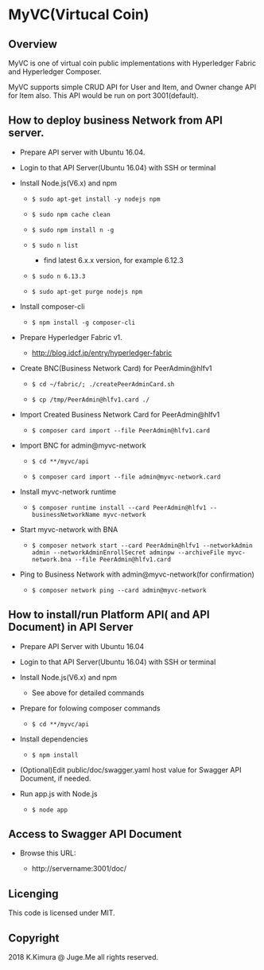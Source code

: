 # MyVC(Virtucal Coin)

## Overview

MyVC is one of virtual coin public implementations with Hyperledger Fabric and Hyperledger Composer.

MyVC supports simple CRUD API for User and Item, and Owner change API for Item also. This API would be run on port 3001(default).

## How to deploy business Network from API server.

- Prepare API server with Ubuntu 16.04.

- Login to that API Server(Ubuntu 16.04) with SSH or terminal

- Install Node.js(V6.x) and npm

    - `$ sudo apt-get install -y nodejs npm`

    - `$ sudo npm cache clean`

    - `$ sudo npm install n -g`

    - `$ sudo n list`

        - find latest 6.x.x version, for example 6.12.3

    - `$ sudo n 6.13.3`

    - `$ sudo apt-get purge nodejs npm`

- Install composer-cli

    - `$ npm install -g composer-cli`

- Prepare Hyperledger Fabric v1.

    - http://blog.idcf.jp/entry/hyperledger-fabric

- Create BNC(Business Network Card) for PeerAdmin@hlfv1

    - `$ cd ~/fabric/; ./createPeerAdminCard.sh`

    - `$ cp /tmp/PeerAdmin@hlfv1.card ./`

- Import Created Business Network Card for PeerAdmin@hlfv1

    - `$ composer card import --file PeerAdmin@hlfv1.card`

- Import BNC for admin@myvc-network

    - `$ cd **/myvc/api`

    - `$ composer card import --file admin@myvc-network.card`

- Install myvc-network runtime

    - `$ composer runtime install --card PeerAdmin@hlfv1 --businessNetworkName myvc-network`

- Start myvc-network with BNA

    - `$ composer network start --card PeerAdmin@hlfv1 --networkAdmin admin --networkAdminEnrollSecret adminpw --archiveFile myvc-network.bna --file PeerAdmin@hlfv1.card`

- Ping to Business Network with admin@myvc-network(for confirmation)

    - `$ composer network ping --card admin@myvc-network`

## How to install/run Platform API( and API Document) in API Server

- Prepare API Server with Ubuntu 16.04

- Login to that API Server(Ubuntu 16.04) with SSH or terminal

- Install Node.js(V6.x) and npm

    - See above for detailed commands

- Prepare for folowing composer commands

    - `$ cd **/myvc/api`

- Install dependencies

    - `$ npm install`

- (Optional)Edit public/doc/swagger.yaml host value for Swagger API Document, if needed.

- Run app.js with Node.js

    - `$ node app`

## Access to Swagger API Document

- Browse this URL:

    - http://servername:3001/doc/

## Licenging

This code is licensed under MIT.

## Copyright

2018 K.Kimura @ Juge.Me all rights reserved.


